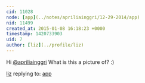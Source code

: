 ```yaml
---
cid: 11028
node: [app](../notes/apriliainggri/12-29-2014/app)
nid: 11499
created_at: 2015-01-08 16:18:23 +0000
timestamp: 1420733903
uid: 7
author: [liz](../profile/liz)
---
```


Hi [@apriliainggri](/profile/apriliainggri) What is this a picture of? :)

[liz](../profile/liz) replying to: [app](../notes/apriliainggri/12-29-2014/app)

